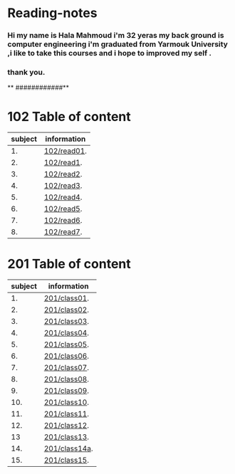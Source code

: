 # Reading-notes



### **Hi my name is Hala Mahmoud i'm 32 yeras my back ground is computer engineering  i'm graduated from Yarmouk University ,i like to take this courses  and i hope  to improved my self .**

### thank you.

** ############**

# 102 Table of content

|subject| information|
|------ | ------|
|1. |  [102/read01](https://hala-89.github.io/reading-notes/102/read01).|
|2. |  [102/read1](https://hala-89.github.io/reading-notes/102/read1).|
|3. |  [102/read2](https://hala-89.github.io/reading-notes/102/read2).|
|4. |  [102/read3](https://hala-89.github.io/reading-notes/102/read3).|
|5. |  [102/read4](https://hala-89.github.io/reading-notes/102/read4).|
|6. |  [102/read5](https://hala-89.github.io/reading-notes/102/read5).|
|7. |  [102/read6](https://hala-89.github.io/reading-notes/102/read6).|
|8. |  [102/read7](https://hala-89.github.io/reading-notes/102/read7).|


# 201 Table of content

|subject| information|
|------ | ------|
|1. |  [201/class01](https://hala-89.github.io/reading-notes/201/class01).|
|2. |  [201/class02](https://hala-89.github.io/reading-notes/201/class02).|
|3. |  [201/class03](https://hala-89.github.io/reading-notes/201/class03).|
|4. |  [201/class04](https://hala-89.github.io/reading-notes/201/class04).|
|5. |  [201/class05](https://hala-89.github.io/reading-notes/201/class05).|
|6. |  [201/class06](https://hala-89.github.io/reading-notes/201/class06).|
|7. |  [201/class07](https://hala-89.github.io/reading-notes/201/class07).|
|8. |  [201/class08](https://hala-89.github.io/reading-notes/201/class08).|
|9. |  [201/class09](https://hala-89.github.io/reading-notes/201/class09).|
|10.|  [201/class10](https://hala-89.github.io/reading-notes/201/class10).|
|11.|  [201/class11](https://hala-89.github.io/reading-notes/201/class11).|
|12.|  [201/class12](https://hala-89.github.io/reading-notes/201/class12).|
|13 |  [201/class13](https://hala-89.github.io/reading-notes/201/class13).|
|14.|  [201/class14a](https://hala-89.github.io/reading-notes/201/class14a).|
|15.|  [201/class15](https://hala-89.github.io/reading-notes/201/class15).|